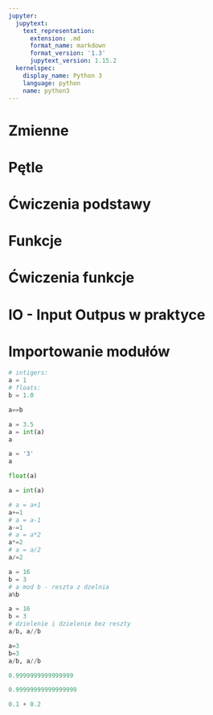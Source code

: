 ```yaml
---
jupyter:
  jupytext:
    text_representation:
      extension: .md
      format_name: markdown
      format_version: '1.3'
      jupytext_version: 1.15.2
  kernelspec:
    display_name: Python 3
    language: python
    name: python3
---
```



# Zmienne
# Pętle
# Ćwiczenia podstawy
# Funkcje
# Ćwiczenia funkcje
# IO - Input Outpus w praktyce
# Importowanie modułów
```python
# intigers:
a = 1
# floats:
b = 1.0
```

```python
a==b
```

```python
a = 3.5
a = int(a)
a
```

```python
a = '3'
a
```

```python
float(a)
```

```python
a = int(a)

# a = a+1
a+=1
# a = a-1
a-=1
# a = a*2
a*=2
# a = a/2
a/=2
```

```python
a = 16
b = 3
# a mod b - reszta z dzelnia
a%b
```

```python
a = 16
b = 3
# dzielenie i dzielenie bez reszty
a/b, a//b
```

```python
a=3
b=3
a/b, a//b
```

```python
0.9999999999999999
```

```python
0.99999999999999999
```

```python
0.1 + 0.2
```

```python

```
